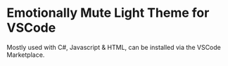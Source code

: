 # Emotionally Mute Light Theme for VSCode

Mostly used with C#, Javascript & HTML, can be installed via the VSCode Marketplace.